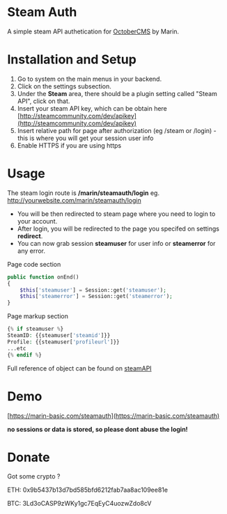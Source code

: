 # Steam Auth
A simple steam API authetication for [OctoberCMS](https://octobercms.com) by Marin.

# Installation and Setup

1. Go to system on the main menus in your backend.
2. Click on the settings subsection.
3. Under the **Steam** area, there should be a plugin setting called "Steam API", click on that.
4. Insert your steam API key, which can be obtain here [http://steamcommunity.com/dev/apikey](http://steamcommunity.com/dev/apikey)
5. Insert relative path for page after authorization (eg /steam or /login) - this is where you will get your session user info
6. Enable HTTPS if you are using https

# Usage
The steam login route is **/marin/steamauth/login** eg. http://yourwebsite.com/marin/steamauth/login

- You will be then redirected to steam page where you need to login to your account.
- After login, you will be redirected to the page you specifed on settings **redirect**.
- You can now grab session **steamuser** for user info or **steamerror** for any error.

Page code section
```php
public function onEnd() 
{
    $this['steamuser'] = Session::get('steamuser');
    $this['steamerror'] = Session::get('steamerror');
}
```
Page markup section
```php
{% if steamuser %}
SteamID: {{steamuser['steamid']}}
Profile: {{steamuser['profileurl']}}
...etc
{% endif %}
```

Full reference of object can be found on [steamAPI](https://developer.valvesoftware.com/wiki/Steam_Web_API#GetPlayerSummaries_.28v0002.29)


# Demo
[https://marin-basic.com/steamauth](https://marin-basic.com/steamauth)

**no sessions or data is stored, so please dont abuse the login!**

# Donate
Got some crypto ?

ETH: 0x9b5437b13d7bd585bfd6212fab7aa8ac109ee81e

BTC: 3Ld3oCASP9zWKy1gc7EqEyC4uozwZdo8cV
